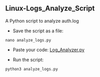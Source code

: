 ## Linux-Logs_Analyze_Script
A Python script to analyze auth.log

* Save the script as a file:
```
nano analyze_logs.py
```

* Paste your code:
  [Log_Analyzer.py](Log_Analyzer.py)

* Run the script:
```
python3 analyze_logs.py
```
